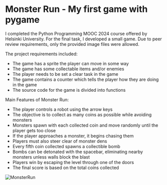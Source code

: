 # Monster Run - My first game with pygame

I completed the Python Programming MOOC 2024 course offered by  Helsinki University. 
For the final task, I developed a small game. Due to peer review requirements, only the provided image files were allowed.

The project requirements included:
- The game has a sprite the player can move in some way
- The game has some collectable items and/or enemies
- The player needs to be set a clear task in the game
- The game contains a counter which tells the player how they are doing in the game
- The source code for the game is divided into functions


Main Features of Monster Run:
- The player controls a robot using the arrow keys
- The objective is to collect as many coins as possible while avoiding monsters
- Monsters spawn with each collected coin and move randomly until the player gets too close
- If the player approaches a monster, it begins chasing them
- Players must also steer clear of monster dens
- Every fifth coin collected spawns a collectible bomb
- Bombs can be detonated with the spacebar, eliminating nearby monsters unless walls block the blast
- Players win by escaping the level through one of the doors
- The final score is based on the total coins collected

![MonsterRun](https://github.com/user-attachments/assets/f2eb6bda-b519-4ef7-bc62-f5342b6974c7)
